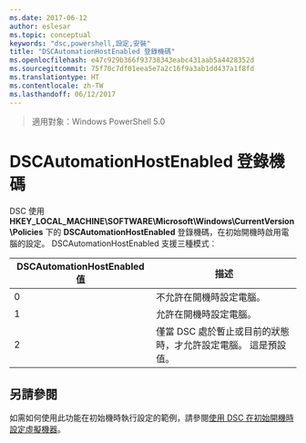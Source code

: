 ```yaml
---
ms.date: 2017-06-12
author: eslesar
ms.topic: conceptual
keywords: "dsc,powershell,設定,安裝"
title: "DSCAutomationHostEnabled 登錄機碼"
ms.openlocfilehash: e47c929b366f93738343eabc431aab5a4428352d
ms.sourcegitcommit: 75f70c7df01eea5e7a2c16f9a3ab1dd437a1f8fd
ms.translationtype: HT
ms.contentlocale: zh-TW
ms.lasthandoff: 06/12/2017
---
```

>適用對象：Windows PowerShell 5.0

<a id="dscautomationhostenabled-registry-key" class="xliff"></a>
# DSCAutomationHostEnabled 登錄機碼

DSC 使用 **HKEY_LOCAL_MACHINE\SOFTWARE\Microsoft\Windows\CurrentVersion\Policies** 下的 **DSCAutomationHostEnabled** 登錄機碼，在初始開機時啟用電腦的設定。
DSCAutomationHostEnabled 支援三種模式︰

|  DSCAutomationHostEnabled 值  |  描述   | 
|---|---| 
0 | 不允許在開機時設定電腦。 |
1 | 允許在開機時設定電腦。 |
2 | 僅當 DSC 處於暫止或目前的狀態時，才允許設定電腦。 這是預設值。 |

<a id="see-also" class="xliff"></a>
## 另請參閱

如需如何使用此功能在初始機時執行設定的範例，請參閱[使用 DSC 在初始開機時設定虛擬機器](bootstrapDsc.md)。


